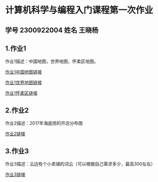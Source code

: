 # 计算机科学与编程入门课程第一次作业  
## 学号 2300922004  姓名 王晓杨  
## 1.作业1  
作业1描述：中国地图，世界地图，怀柔区地图。

[作业1中国地图链接](https://github.com/ZC436/-.guthb.io/中国地图.io)

[作业1世界地图链接](https://github.com/ZC436/-.guthb.io/世界地图.html)

[作业1怀柔区链接](https://github.com/ZC436/-.guthb.io/怀柔区.html)
## 2.作业2 
作业2描述：2017年海底捞的开店分布图

[作业2链接](https://github.com/ZC436/-.guthb.io/2017年海底捞门店数量.html)
## 3.作业3 
作业3描述：云边有个小卖铺的词云（可以根据自己需求多少，最高300左右）

[作业3链接](https://github.com/ZC436/-.guthb.io/云边有个小卖铺词频.html)

